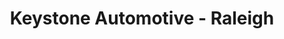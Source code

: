 ---
title: "Keystone Automotive - Raleigh"
url: /garner/keystone-automotive-raleigh/
shop: Autowerkstatt
---